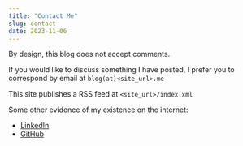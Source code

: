 ```yaml
---
title: "Contact Me"
slug: contact
date: 2023-11-06
---
```

By design, this blog does not accept comments.

If you would like to discuss something I have posted, I prefer you to correspond by email at `blog(at)<site_url>.me`

This site publishes a RSS feed at `<site_url>/index.xml`

Some other evidence of my existence on the internet:
- [LinkedIn](https://www.linkedin.com/in/leozqin/)
- [GitHub](https://github.com/leozqin)
